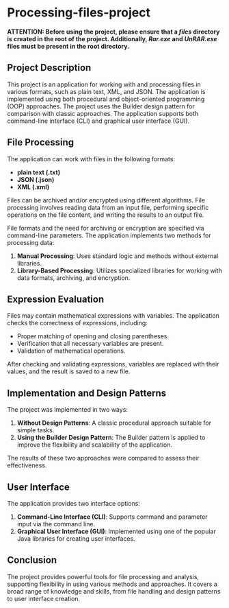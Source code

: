 # Processing-files-project

**ATTENTION: Before using the project, please ensure that a *files* directory is created in the root of the project. Additionally, *Rar.exe* and *UnRAR.exe* files must be present in the root directory.**

## Project Description

This project is an application for working with and processing files in various formats, such as plain text, XML, and JSON. The application is implemented using both procedural and object-oriented programming (OOP) approaches. The project uses the Builder design pattern for comparison with classic approaches. The application supports both command-line interface (CLI) and graphical user interface (GUI).

## File Processing

The application can work with files in the following formats:
- **plain text (.txt)**
- **JSON (.json)**
- **XML (.xml)**

Files can be archived and/or encrypted using different algorithms. File processing involves reading data from an input file, performing specific operations on the file content, and writing the results to an output file.

File formats and the need for archiving or encryption are specified via command-line parameters. The application implements two methods for processing data:
1. **Manual Processing**: Uses standard logic and methods without external libraries.
2. **Library-Based Processing**: Utilizes specialized libraries for working with data formats, archiving, and encryption.

## Expression Evaluation

Files may contain mathematical expressions with variables. The application checks the correctness of expressions, including:
- Proper matching of opening and closing parentheses.
- Verification that all necessary variables are present.
- Validation of mathematical operations.

After checking and validating expressions, variables are replaced with their values, and the result is saved to a new file.

## Implementation and Design Patterns

The project was implemented in two ways:

1. **Without Design Patterns**: A classic procedural approach suitable for simple tasks.
2. **Using the Builder Design Pattern**: The Builder pattern is applied to improve the flexibility and scalability of the application.

The results of these two approaches were compared to assess their effectiveness.

## User Interface

The application provides two interface options:
1. **Command-Line Interface (CLI)**: Supports command and parameter input via the command line.
2. **Graphical User Interface (GUI)**: Implemented using one of the popular Java libraries for creating user interfaces.

## Conclusion

The project provides powerful tools for file processing and analysis, supporting flexibility in using various methods and approaches. It covers a broad range of knowledge and skills, from file handling and design patterns to user interface creation.